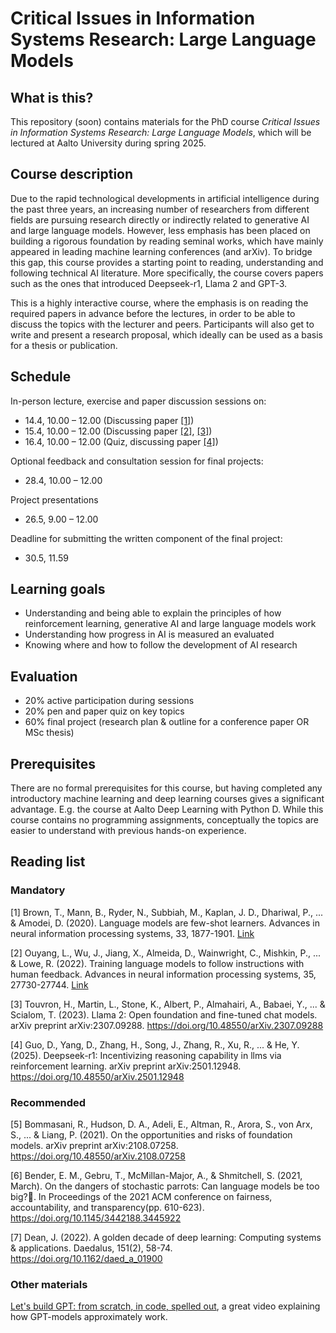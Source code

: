 # Critical Issues in Information Systems Research: Large Language Models 

## What is this?

This repository (soon) contains materials for the PhD course *Critical Issues in Information Systems Research: Large Language Models*, which will be lectured at Aalto University during spring 2025. 

## Course description

Due to the rapid technological developments in artificial intelligence during the past three years, an increasing number of researchers from different fields are pursuing research directly or indirectly related to generative AI and large language models. However, less emphasis has been placed on building a rigorous foundation by reading seminal works, which have mainly appeared in leading machine learning conferences (and arXiv). To bridge this gap, this course provides a starting point to reading, understanding and following technical AI literature. More specifically, the course covers papers such as the ones that introduced Deepseek-r1, Llama 2 and GPT-3. 

This is a highly interactive course, where the emphasis is on reading the required papers in advance before the lectures, in order to be able to discuss the topics with the lecturer and peers. Participants will also get to write and present a research proposal, which ideally can be used as a basis for a thesis or publication. 

## Schedule
In-person lecture, exercise and paper discussion sessions on:
* 14.4, 10.00 – 12.00 (Discussing paper [[1]](#1))
* 15.4, 10.00 – 12.00 (Discussing paper [[2]](#2), [[3]](#3))
* 16.4, 10.00 – 12.00 (Quiz, discussing paper [[4]](#4))

Optional feedback and consultation session for final projects:
* 28.4, 10.00 – 12.00

Project presentations
* 26.5, 9.00 – 12.00

Deadline for submitting the written component of the final project:
* 30.5, 11.59

## Learning goals
* Understanding and being able to explain the principles of how reinforcement learning, generative AI and large language models work
* Understanding how progress in AI is measured an evaluated 
* Knowing where and how to follow the development of AI research

## Evaluation
* 20% active participation during sessions
* 20% pen and paper quiz on key topics
* 60% final project (research plan & outline for a conference paper OR MSc thesis)

## Prerequisites 
There are no formal prerequisites for this course, but having completed any introductory machine learning and deep learning courses gives a significant advantage. E.g. the course at Aalto Deep Learning with Python D. While this course contains no programming assignments, conceptually the topics are easier to understand with previous hands-on experience.

## Reading list


### Mandatory 
<a id="1">[1]</a> 
Brown, T., Mann, B., Ryder, N., Subbiah, M., Kaplan, J. D., Dhariwal, P., ... & Amodei, D. (2020). Language models are few-shot learners. Advances in neural information processing systems, 33, 1877-1901. [Link](https://proceedings.neurips.cc/paper/2020/hash/1457c0d6bfcb4967418bfb8ac142f64a-Abstract.html)

<a id="1">[2]</a> 
Ouyang, L., Wu, J., Jiang, X., Almeida, D., Wainwright, C., Mishkin, P., ... & Lowe, R. (2022). Training language models to follow instructions with human feedback. Advances in neural information processing systems, 35, 27730-27744. [Link](https://proceedings.neurips.cc/paper_files/paper/2022/hash/b1efde53be364a73914f58805a001731-Abstract-Conference.html)

<a id="1">[3]</a> 
Touvron, H., Martin, L., Stone, K., Albert, P., Almahairi, A., Babaei, Y., ... & Scialom, T. (2023). Llama 2: Open foundation and fine-tuned chat models. arXiv preprint arXiv:2307.09288. 
<https://doi.org/10.48550/arXiv.2307.09288>

<a id="1">[4]</a> 
Guo, D., Yang, D., Zhang, H., Song, J., Zhang, R., Xu, R., ... & He, Y. (2025). Deepseek-r1: Incentivizing reasoning capability in llms via reinforcement learning. arXiv preprint arXiv:2501.12948.
<https://doi.org/10.48550/arXiv.2501.12948>

### Recommended
<a id="1">[5]</a> 
Bommasani, R., Hudson, D. A., Adeli, E., Altman, R., Arora, S., von Arx, S., ... & Liang, P. (2021). On the opportunities and risks of foundation models. arXiv preprint arXiv:2108.07258. <https://doi.org/10.48550/arXiv.2108.07258>

<a id="1">[6]</a> 
Bender, E. M., Gebru, T., McMillan-Major, A., & Shmitchell, S. (2021, March). On the dangers of stochastic parrots: Can language models be too big?🦜. In Proceedings of the 2021 ACM conference on fairness, accountability, and transparency(pp. 610-623). <https://doi.org/10.1145/3442188.3445922>

<a id="1">[7]</a> 
Dean, J. (2022). A golden decade of deep learning: Computing systems & applications. Daedalus, 151(2), 58-74. <https://doi.org/10.1162/daed_a_01900>

### Other materials

[Let's build GPT: from scratch, in code, spelled out](https://www.youtube.com/watch?v=kCc8FmEb1nY), a great video explaining how GPT-models approximately work.


